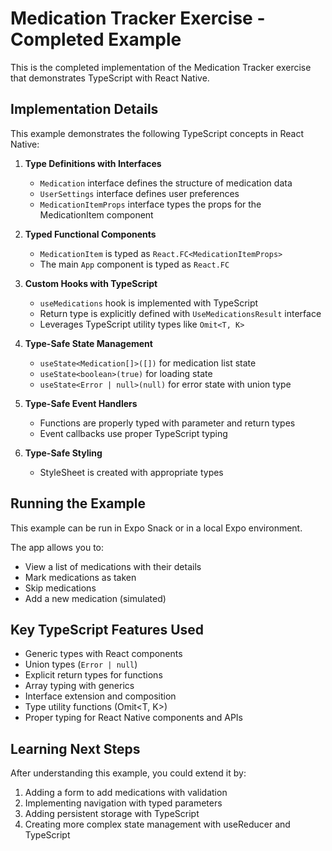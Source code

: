 # Medication Tracker Exercise - Completed Example

This is the completed implementation of the Medication Tracker exercise that demonstrates TypeScript with React Native.

## Implementation Details

This example demonstrates the following TypeScript concepts in React Native:

1. **Type Definitions with Interfaces**
   - `Medication` interface defines the structure of medication data
   - `UserSettings` interface defines user preferences
   - `MedicationItemProps` interface types the props for the MedicationItem component

2. **Typed Functional Components**
   - `MedicationItem` is typed as `React.FC<MedicationItemProps>`
   - The main `App` component is typed as `React.FC`

3. **Custom Hooks with TypeScript**
   - `useMedications` hook is implemented with TypeScript
   - Return type is explicitly defined with `UseMedicationsResult` interface
   - Leverages TypeScript utility types like `Omit<T, K>`

4. **Type-Safe State Management**
   - `useState<Medication[]>([])` for medication list state
   - `useState<boolean>(true)` for loading state
   - `useState<Error | null>(null)` for error state with union type

5. **Type-Safe Event Handlers**
   - Functions are properly typed with parameter and return types
   - Event callbacks use proper TypeScript typing

6. **Type-Safe Styling**
   - StyleSheet is created with appropriate types

## Running the Example

This example can be run in Expo Snack or in a local Expo environment. 

The app allows you to:
- View a list of medications with their details
- Mark medications as taken
- Skip medications
- Add a new medication (simulated)

## Key TypeScript Features Used

- Generic types with React components
- Union types (`Error | null`)
- Explicit return types for functions
- Array typing with generics
- Interface extension and composition
- Type utility functions (Omit<T, K>)
- Proper typing for React Native components and APIs

## Learning Next Steps

After understanding this example, you could extend it by:
1. Adding a form to add medications with validation
2. Implementing navigation with typed parameters
3. Adding persistent storage with TypeScript
4. Creating more complex state management with useReducer and TypeScript 